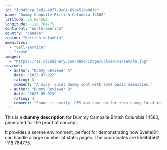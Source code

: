 ```yaml
---
id: "fc345dca-34d1-4877-9c84-69e452d49d1c"
name: "Dummy Campsite British Columbia 14580"
latitude: 55.664562
longitude: -118.764775
continent: "north-america"
country: "canada"
region: "british-columbia"
amenities:
  - "cell-service"
  - "trash"
images:
  - "https://res.cloudinary.com/demo/image/upload/v1/sample.jpg"
reviews:
  - author: "Dummy Reviewer A"
    date: "2025-07-022"
    rating: 3
    comment: "A nice, quiet dummy spot with some basic amenities."
  - author: "Dummy Reviewer B"
    date: "2025-09-023"
    rating: 4
    comment: "Found it easily. GPS was spot on for this dummy location."
---
```


This is a **dummy description** for Dummy Campsite British Columbia 14580, generated for the proof of concept.

It provides a serene environment, perfect for demonstrating how SvelteKit can handle a large number of static pages. The coordinates are 55.664562, -118.764775.
